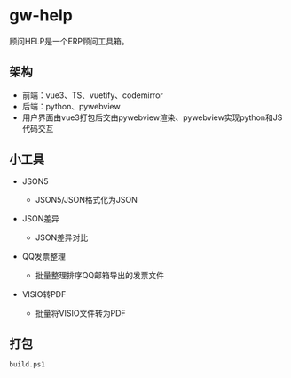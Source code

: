 # gw-help
顾问HELP是一个ERP顾问工具箱。

## 架构
- 前端：vue3、TS、vuetify、codemirror
- 后端：python、pywebview
- 用户界面由vue3打包后交由pywebview渲染、pywebview实现python和JS代码交互

## 小工具
- JSON5
  - JSON5/JSON格式化为JSON

- JSON差异
  - JSON差异对比

- QQ发票整理
  - 批量整理排序QQ邮箱导出的发票文件

- VISIO转PDF
  - 批量将VISIO文件转为PDF

## 打包
```
build.ps1
```